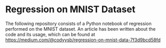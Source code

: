 # Regression on MNIST Dataset

The following repository consists of a Python notebook of regression performed on the MNIST dataset. An article has been written about the code and its usage, which can be found at https://medium.com/@codyysb/regression-on-mnist-data-7f3d9bcd58fd
